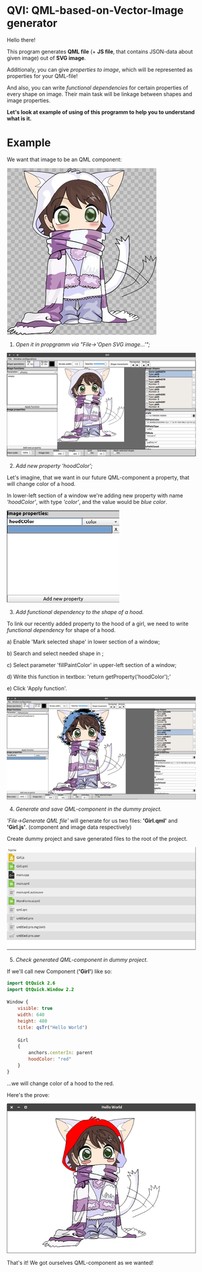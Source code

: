 # QVI: QML-based-on-Vector-Image generator
Hello there! 

This program generates **QML file** (+ **JS file**, that contains JSON-data about given image) out of **SVG image**. 

Additionaly, you can give *properties to image*, which will be represented as properties for your QML-file!

And also, you can write *functional dependencies* for certain properties of every shape on image. Their main task will be linkage between shapes and image properties.

**Let's look at example of using of this programm to help you to understand what is it.**

# Example
We want that image to be an QML component:

![svg example](/screenshots/Selection_001.jpg)

1) _Open it in propgramm via "File->'Open SVG image...'";_

![opened svg image](/screenshots/Screenshot1.png)

2) _Add new property 'hoodColor';_

Let's imagine, that we want in our future QML-component a property, that will change color of a hood.

In lower-left section of a window we're adding new property with name *'hoodColor'*, with type *'color'*, and the value would be *blue color*.

![adding new property](/screenshots/Selection_002.jpg)

3) _Add functional dependency to the shape of a hood._

To link our recently added property to the hood of a girl, we need to write *functional dependency* for shape of a hood.

  a) Enable 'Mark selected shape' in lower section of a window;

  b) Search and select needed shape in ;

  c) Select parameter 'fillPaintColor' in upper-left section of a window;

  d) Write this function in textbox: 'return getProperty('hoodColor');'

  e) Click 'Apply function'.

![linking new property to image](/screenshots/Screenshot3.png)

4) _Generate and save QML-component in the dummy project._

*'File->Generate QML file'* will generate for us two files: **'Girl.qml'** and **'Girl.js'**. (component and image data respectively)

Create dummy project and save generated files to the root of the project.

![generated files in dummy project](/screenshots/Selection_003.jpg)

5) _Check generated QML-component in dummy project._

If we'll call new Component (**'Girl'**) like so:

``` QML
import QtQuick 2.6
import QtQuick.Window 2.2

Window {
	visible: true
	width: 640
	height: 480
	title: qsTr("Hello World")

	Girl
	{
		anchors.centerIn: parent
		hoodColor: "red"
	}
}
```
...we will change color of a hood to the red.

Here's the prove:

![calling our qml component](/screenshots/Screenshot4.png)

That's it! We got ourselves QML-component as we wanted!
